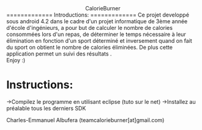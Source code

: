<center> CalorieBurner </center>
=============
Introductions:
=============
Ce projet developpé sous android 4.2 dans le cadre d'un projet informatique de 3ème année d'école d'ingénieurs, 
a pour but de calculer le nombre de calories consommées lors d'un repas, de déterminer le temps nécessaire
à leur élimination en fonction d'un sport déterminé et inversement quand on fait du sport on obtient le nombre de 
calories éliminées. De plus cette application permet un suivi des résultats .
<br> Enjoy :)

Instructions:
=============
->Compilez le programme en utilisant eclipse (tuto sur le net)
->Installez au préalable tous les derniers SDK

Charles-Emmanuel Albufera (teamcalorieburner[at]gmail.com)

